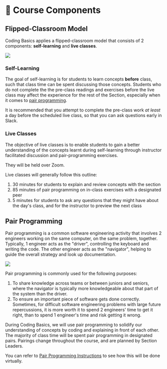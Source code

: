 # 🧩 Course Components

## Flipped-Classroom Model

Coding Basics applies a flipped-classroom model that consists of 2 components: **self-learning** and **live classes**.

![](https://www.researchgate.net/profile/Raul-Campion/publication/281800116/figure/fig7/AS:669680100454410@1536675586471/A-description-of-the-Flipped-classroom-model.png)

### Self-Learning

The goal of self-learning is for students to learn concepts **before** class, such that class time can be spent discussing those concepts. Students who do not complete the the pre-class readings and exercises before the live class may affect the experience for the rest of the Section, especially when it comes to [pair programming](course-components.md#pair-programming).&#x20;

It is recommended that you attempt to complete the pre-class work _at least_ a day before the scheduled live class, so that you can ask questions early in Slack.

### **Live Classes**

The objective of live classes is to enable students to gain a better understanding of the concepts learnt during self-learning through instructor facilitated discussion and pair-programming exercises.&#x20;

They will be held over Zoom.

Live classes will generally follow this outline:

1. 30 minutes for students to explain and review concepts with the section
2. 85 minutes of pair programming on in-class exercises with a designated peer
3. 5 minutes for students to ask any questions that they might have about the day's class, and for the instructor to preview the next class

## Pair Programming

Pair programming is a common software engineering activity that involves 2 engineers working on the same computer, on the same problem, together. Typically, 1 engineer acts as the "driver", controlling the keyboard and writing the code. The other engineer acts as the "navigator", helping to guide the overall strategy and look up documentation.

![](http://www.redairship.com/wp-content/uploads/2016/10/Pair-Programming-driver-and-navigator-by-thoughtworks-.png)

Pair programming is commonly used for the following purposes:

1. To share knowledge across teams or between juniors and seniors, where the navigator is typically more knowledgeable about that part of the system than the driver.
2. To ensure an important piece of software gets done correctly. Sometimes, for difficult software engineering problems with large future repercussions, it is more worth it to spend 2 engineers' time to get it right, than to spend 1 engineer's time and risk getting it wrong.

During Coding Basics, we will use pair programming to solidify our understanding of concepts by coding and explaining in front of each other. The majority of class time will be spent pair programming in designated pairs. Pairings change throughout the course, and are planned by Section Leaders.

You can refer to [Pair Programming Instructions](../learning-environment/pair-programming-instructions.md) to see how this will be done virtually.
